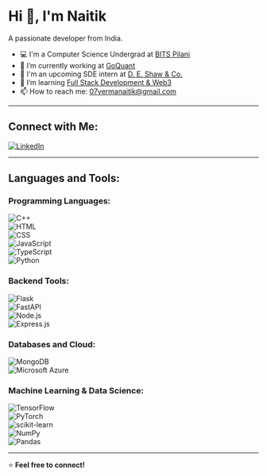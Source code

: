 # Hi 👋, I'm Naitik 

A passionate developer from India.

- 💻 I'm a Computer Science Undergrad at [BITS Pilani](https://www.bits-pilani.ac.in/)
- 🔭 I’m currently working at [GoQuant](https://goquant.io/)
- 💼 I'm an upcoming SDE intern at [D. E. Shaw & Co.](https://www.deshawindia.com/)
- 🌱 I’m learning [Full Stack Development & Web3](https://harkirat.classx.co.in/new-courses/14-complete-web-development-devops-blockchain-cohort)
- 📫 How to reach me: 07vermanaitik@gmail.com  

---

## Connect with Me:  
[![LinkedIn](https://img.shields.io/badge/LinkedIn-0077B5?style=flat-square&logo=linkedin&logoColor=white)](https://www.linkedin.com/in/naitik7/)  

---

## Languages and Tools:  

### Programming Languages:  
![C++](https://img.shields.io/badge/C++-00599C?style=flat-square&logo=c%2B%2B&logoColor=white)  
![HTML](https://img.shields.io/badge/HTML5-E34F26?style=flat-square&logo=html5&logoColor=white)  
![CSS](https://img.shields.io/badge/CSS3-1572B6?style=flat-square&logo=css3&logoColor=white)  
![JavaScript](https://img.shields.io/badge/JavaScript-F7DF1E?style=flat-square&logo=javascript&logoColor=black)  
![TypeScript](https://img.shields.io/badge/TypeScript-3178C6?style=flat-square&logo=typescript&logoColor=white)  
![Python](https://img.shields.io/badge/Python-3776AB?style=flat-square&logo=python&logoColor=white)  

### Backend Tools:  
![Flask](https://img.shields.io/badge/Flask-000000?style=flat-square&logo=flask&logoColor=white)  
![FastAPI](https://img.shields.io/badge/FastAPI-009688?style=flat-square&logo=fastapi&logoColor=white)  
![Node.js](https://img.shields.io/badge/Node.js-339933?style=flat-square&logo=node.js&logoColor=white)  
![Express.js](https://img.shields.io/badge/Express.js-000000?style=flat-square&logo=express&logoColor=white)  

### Databases and Cloud:  
![MongoDB](https://img.shields.io/badge/MongoDB-47A248?style=flat-square&logo=mongodb&logoColor=white)  
![Microsoft Azure](https://img.shields.io/badge/Microsoft%20Azure-0078D4?style=flat-square&logo=microsoft-azure&logoColor=white)  

### Machine Learning & Data Science:  
![TensorFlow](https://img.shields.io/badge/TensorFlow-FF6F00?style=flat-square&logo=tensorflow&logoColor=white)  
![PyTorch](https://img.shields.io/badge/PyTorch-EE4C2C?style=flat-square&logo=pytorch&logoColor=white)  
![scikit-learn](https://img.shields.io/badge/scikit--learn-F7931E?style=flat-square&logo=scikit-learn&logoColor=white)  
![NumPy](https://img.shields.io/badge/NumPy-013243?style=flat-square&logo=numpy&logoColor=white)  
![Pandas](https://img.shields.io/badge/Pandas-150458?style=flat-square&logo=pandas&logoColor=white)  

---

⭐ **Feel free to connect!**  
